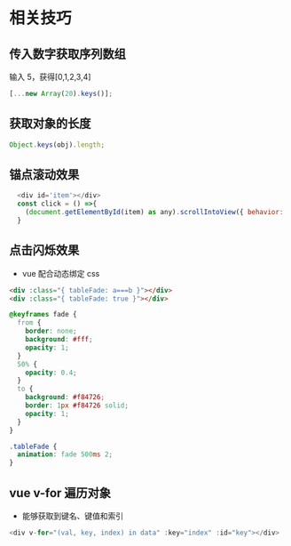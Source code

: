 # 相关技巧

## 传入数字获取序列数组

输入 5，获得[0,1,2,3,4]

```js
[...new Array(20).keys()];
```

## 获取对象的长度

```js
Object.keys(obj).length;
```

## 锚点滚动效果

```js
  <div id='item'></div>
  const click = () =>{
    (document.getElementById(item) as any).scrollIntoView({ behavior: 'smooth' });
  }
```

## 点击闪烁效果

- vue 配合动态绑定 css

```html
<div :class="{ tableFade: a===b }"></div>
<div :class="{ tableFade: true }"></div>
```

```css
@keyframes fade {
  from {
    border: none;
    background: #fff;
    opacity: 1;
  }
  50% {
    opacity: 0.4;
  }
  to {
    background: #f84726;
    border: 1px #f84726 solid;
    opacity: 1;
  }
}

.tableFade {
  animation: fade 500ms 2;
}
```

## vue v-for 遍历对象

- 能够获取到键名、键值和索引

```js
<div v-for="(val, key, index) in data" :key="index" :id="key"></div>
```

